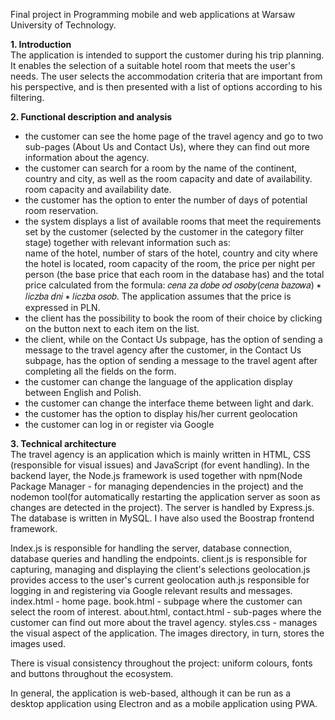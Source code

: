 Final project in Programming mobile and web applications at Warsaw University of Technology.  

**1. Introduction**  
The application is intended to support the customer during his trip planning. It enables the selection of a suitable hotel room that meets the user's needs. The user selects the accommodation criteria that are important from his perspective, and is then presented with a list of options according to his filtering.

**2. Functional description and analysis**
- the customer can see the home page of the travel agency and go to two sub-pages (About Us
and Contact Us), where they can find out more information about the agency.
- the customer can search for a room by the name of the continent, country and city, as well as the room capacity and date of availability.
room capacity and availability date.
- the customer has the option to enter the number of days of potential room reservation.
- the system displays a list of available rooms that meet the requirements set by the customer (selected by the customer in the category filter stage) together with relevant information such as:  
name of the hotel, number of stars of the hotel, country and city where the hotel is located, room capacity
of the room, the price per night per person (the base price that each room in the database has) and the total price calculated from the formula: 𝑐𝑒𝑛𝑎 𝑧𝑎 𝑑𝑜𝑏𝑒 𝑜𝑑 𝑜𝑠𝑜𝑏𝑦(𝑐𝑒𝑛𝑎 𝑏𝑎𝑧𝑜𝑤𝑎) ∗ 𝑙𝑖𝑐𝑧𝑏𝑎 𝑑𝑛𝑖 ∗ 𝑙𝑖𝑐𝑧𝑏𝑎 𝑜𝑠𝑜𝑏. The application assumes that the price is expressed in PLN.
- the client has the possibility to book the room of their choice by clicking on the button next to each item on the list.
- the client, while on the Contact Us subpage, has the option of sending a message to the travel agency after
the customer, in the Contact Us subpage, has the option of sending a message to the travel agent after completing all the fields on the form.
- the customer can change the language of the application display between English and Polish.
- the customer can change the interface theme between light and dark.
- the customer has the option to display his/her current geolocation
- the customer can log in or register via Google

**3. Technical architecture**  
The travel agency is an application which is mainly written in HTML,
CSS (responsible for visual issues) and JavaScript (for event handling). In the backend layer, the Node.js framework is used together with npm(Node Package Manager - for managing dependencies in the project) and the nodemon tool(for automatically restarting the application server as soon as changes are detected in the project). The server is handled by Express.js. The database is written in
MySQL. I have also used the Boostrap frontend framework.

Index.js is responsible for handling the server, database connection, database queries and handling the
endpoints.
client.js is responsible for capturing, managing and displaying the client's selections
geolocation.js provides access to the user's current geolocation
auth.js responsible for logging in and registering via Google
relevant results and messages.
index.html - home page.
book.html - subpage where the customer can select the room of interest.
about.html, contact.html - sub-pages where the customer can find out more about the
travel agency.
styles.css - manages the visual aspect of the application.
The images directory, in turn, stores the images used.

There is visual consistency throughout the project: uniform colours, fonts and buttons throughout the ecosystem.

In general, the application is web-based, although it can be run as a desktop application using Electron and as a mobile application using PWA.
